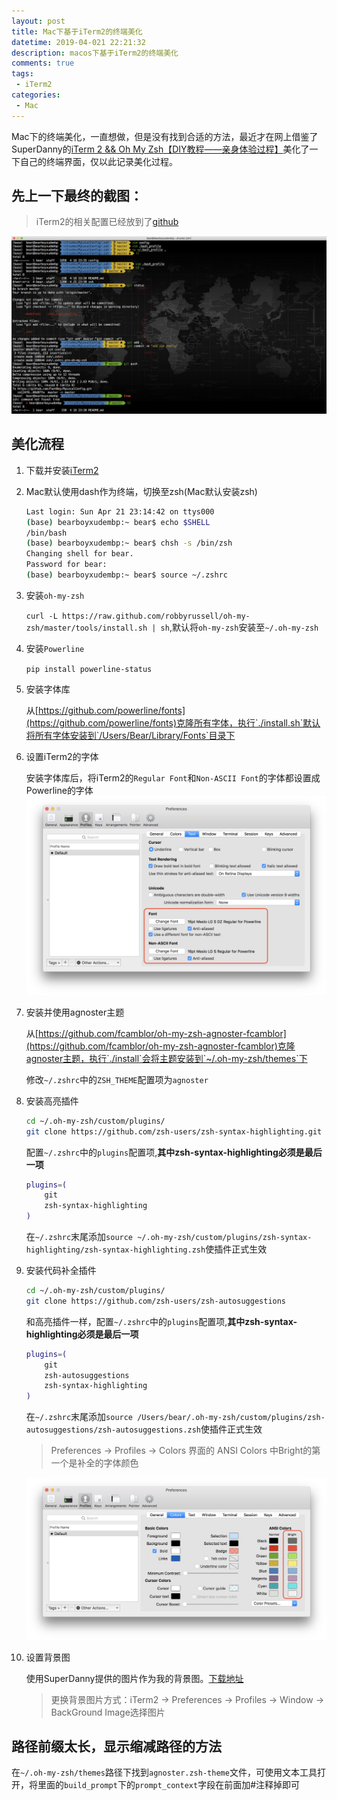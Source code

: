 ```yaml
---
layout: post
title: Mac下基于iTerm2的终端美化
datetime: 2019-04-021 22:21:32
description: macos下基于iTerm2的终端美化
comments: true
tags:
 - iTerm2
categories:
 - Mac
---
```


Mac下的终端美化，一直想做，但是没有找到合适的方法，最近才在网上借鉴了SuperDanny的[iTerm 2 && Oh My Zsh【DIY教程——亲身体验过程】](https://www.jianshu.com/p/7de00c73a2bb)美化了一下自己的终端界面，仅以此记录美化过程。

<!--more-->

## 先上一下最终的截图：
> iTerm2的相关配置已经放到了[github](https://github.com/FantBoy/MyLocalConfig/blob/master/zsh/.zshrc)


![](/images/posts/macos_iterm2_style/iterm2_finally.png)

## 美化流程
1. 下载并安装[iTerm2](http://www.iterm2.com/)
2. Mac默认使用dash作为终端，切换至zsh(Mac默认安装zsh)
    ``` bash
    Last login: Sun Apr 21 23:14:42 on ttys000
    (base) bearboyxudembp:~ bear$ echo $SHELL
    /bin/bash
    (base) bearboyxudembp:~ bear$ chsh -s /bin/zsh
    Changing shell for bear.
    Password for bear:
    (base) bearboyxudembp:~ bear$ source ~/.zshrc
    ```

3. 安装`oh-my-zsh`

    `curl -L https://raw.github.com/robbyrussell/oh-my-zsh/master/tools/install.sh | sh`,默认将`oh-my-zsh`安装至`~/.oh-my-zsh`

4. 安装`Powerline`

    `pip install powerline-status`

5. 安装字体库


    从[https://github.com/powerline/fonts](https://github.com/powerline/fonts)克隆所有字体，执行`./install.sh`默认将所有字体安装到`/Users/Bear/Library/Fonts`目录下

6. 设置iTerm2的字体


    安装字体库后，将iTerm2的`Regular Font`和`Non-ASCII Font`的字体都设置成 Powerline的字体
    ![](/images/posts/macos_iterm2_style/iTerm2_font.png)

7. 安装并使用agnoster主题


    从[https://github.com/fcamblor/oh-my-zsh-agnoster-fcamblor](https://github.com/fcamblor/oh-my-zsh-agnoster-fcamblor)克隆agnoster主题，执行`./install`会将主题安装到`~/.oh-my-zsh/themes`下

    修改`~/.zshrc`中的`ZSH_THEME`配置项为`agnoster`

8. 安装高亮插件
    ``` bash
    cd ~/.oh-my-zsh/custom/plugins/
    git clone https://github.com/zsh-users/zsh-syntax-highlighting.git
    ```
    
    配置`~/.zshrc`中的`plugins`配置项,**其中zsh-syntax-highlighting必须是最后一项**
    ``` bash
    plugins=(
        git
        zsh-syntax-highlighting
    )
    ```
    在`~/.zshrc`末尾添加`source ~/.oh-my-zsh/custom/plugins/zsh-syntax-highlighting/zsh-syntax-highlighting.zsh`使插件正式生效

9. 安装代码补全插件
    ``` bash
    cd ~/.oh-my-zsh/custom/plugins/
    git clone https://github.com/zsh-users/zsh-autosuggestions
    ```

    和高亮插件一样，配置`~/.zshrc`中的`plugins`配置项,**其中zsh-syntax-highlighting必须是最后一项**
    ``` bash
    plugins=(
        git
        zsh-autosuggestions
        zsh-syntax-highlighting
    )
    ```
    在`~/.zshrc`末尾添加`source /Users/bear/.oh-my-zsh/custom/plugins/zsh-autosuggestions/zsh-autosuggestions.zsh`使插件正式生效

    > Preferences -> Profiles -> Colors 界面的 ANSI Colors 中Bright的第一个是补全的字体颜色
    
    
    ![](/images/posts/macos_iterm2_style/iTerm2_autosuggestions.png)

10. 设置背景图

     使用SuperDanny提供的图片作为我的背景图。[下载地址](http://wx1.sinaimg.cn/large/81f8a509gy1fnjdvkkwgoj20zk0m8ak8.jpg)

     > 更换背景图片方式：iTerm2 -> Preferences -> Profiles -> Window -> BackGround Image选择图片

## 路径前缀太长，显示缩减路径的方法

在`~/.oh-my-zsh/themes`路径下找到`agnoster.zsh-theme`文件，可使用文本工具打开，将里面的`build_prompt`下的`prompt_context`字段在前面加#注释掉即可
